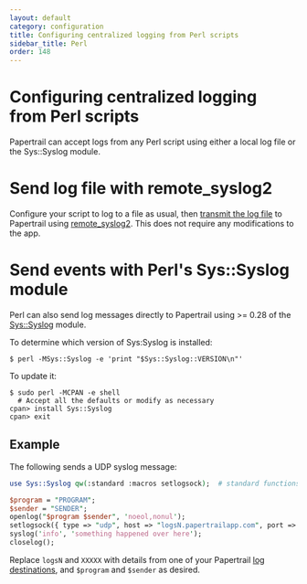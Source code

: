 ```yaml
---
layout: default
category: configuration
title: Configuring centralized logging from Perl scripts
sidebar_title: Perl
order: 148
---
```


# Configuring centralized logging from Perl scripts

Papertrail can accept logs from any Perl script using either a local log file or the Sys::Syslog module.

# Send log file with remote_syslog2

Configure your script to log to a file as usual, then 
[transmit the log file](/kb/configuration/configuring-centralized-logging-from-text-log-files-in-unix) to Papertrail using [remote_syslog2](https://github.com/papertrail/remote_syslog2).
This does not require any modifications to the app.

# Send events with Perl's Sys::Syslog module

Perl can also send log messages directly to Papertrail using >= 0.28 of the [Sys::Syslog](http://perldoc.perl.org/Sys/Syslog.html) module.

To determine which version of Sys:Syslog is installed:

```shell
$ perl -MSys::Syslog -e 'print "$Sys::Syslog::VERSION\n"'
```

To update it:

```shell
$ sudo perl -MCPAN -e shell
  # Accept all the defaults or modify as necessary
cpan> install Sys::Syslog
cpan> exit
```

## Example

The following sends a UDP syslog message:

```perl
use Sys::Syslog qw(:standard :macros setlogsock);  # standard functions & macros

$program = "PROGRAM";
$sender = "SENDER";
openlog("$program $sender", 'noeol,nonul');
setlogsock({ type => "udp", host => "logsN.papertrailapp.com", port => XXXXX });
syslog('info', 'something happened over here');
closelog();
```

Replace `logsN` and `XXXXX` with details from one of your
Papertrail [log destinations](https://papertrailapp.com/account/destinations), and `$program` and `$sender` as desired.
